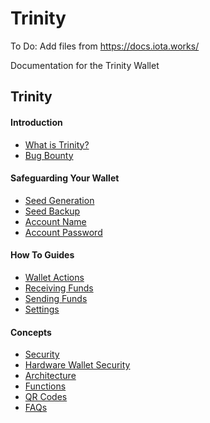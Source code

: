 # Trinity

To Do:  Add files from https://docs.iota.works/

Documentation for the Trinity Wallet

## Trinity
#### Introduction
- [What is Trinity?](Introduction/WhatisTrinity.md)
- [Bug Bounty](Introduction/bugBounty.md)

#### Safeguarding Your Wallet
- [Seed Generation](QuickStart/SeedGeneration.md)
- [Seed Backup](QuickStart/SeedBackup.md)
- [Account Name](QuickStart/MobileAccountName.md)
- [Account Password](QuickStart/MobileAccountPassword.md)

#### How To Guides
- [Wallet Actions](Interact/WalletActions.md)
- [Receiving Funds](Interact/ReceivingFunds.md)
- [Sending Funds](Interact/SendingFunds.md)
- [Settings](Interact/Settings.md)

#### Concepts
- [Security](Info/Security.md)
- [Hardware Wallet Security](Info/hardware-wallet.md)
- [Architecture](Info/components.md)
- [Functions](Info/functions.md)
- [QR Codes](Info/QRCodes.md)
- [FAQs](Info/FAQs.md)
